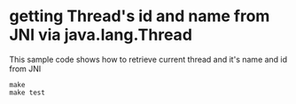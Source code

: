 # getting Thread's id and name from JNI via java.lang.Thread

This sample code shows how to retrieve current thread and it's name and id from JNI

    make 
    make test
